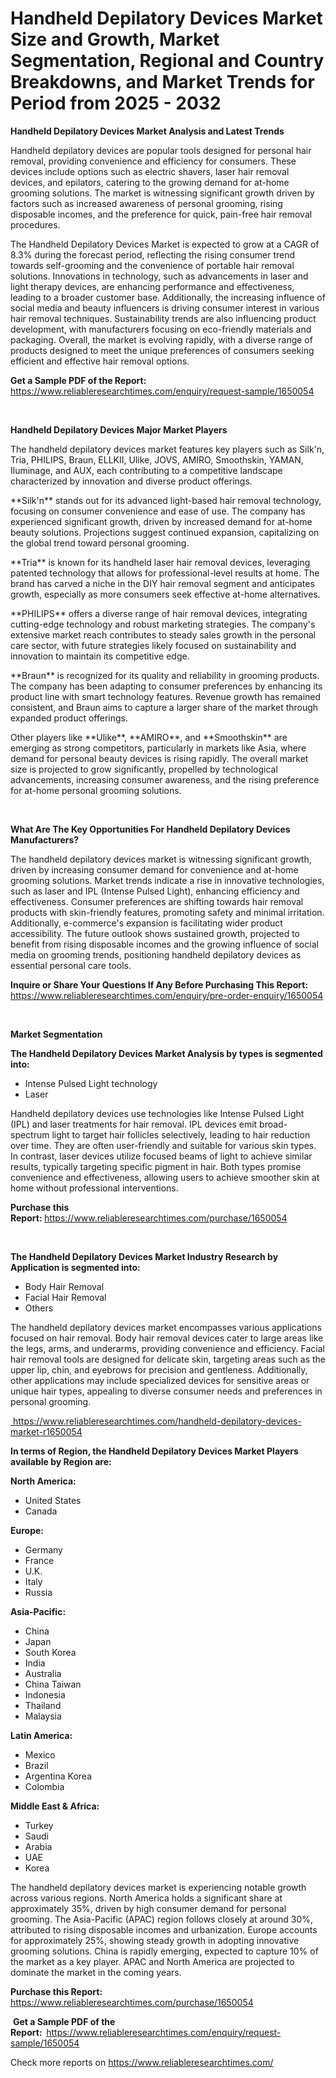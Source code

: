 <p><h1>Handheld Depilatory Devices Market Size and Growth, Market Segmentation, Regional and Country Breakdowns, and Market Trends for Period from 2025 -  2032</h1></p><p><strong>Handheld Depilatory Devices Market Analysis and Latest Trends</strong></p>
<p><p>Handheld depilatory devices are popular tools designed for personal hair removal, providing convenience and efficiency for consumers. These devices include options such as electric shavers, laser hair removal devices, and epilators, catering to the growing demand for at-home grooming solutions. The market is witnessing significant growth driven by factors such as increased awareness of personal grooming, rising disposable incomes, and the preference for quick, pain-free hair removal procedures.</p><p>The Handheld Depilatory Devices Market is expected to grow at a CAGR of 8.3% during the forecast period, reflecting the rising consumer trend towards self-grooming and the convenience of portable hair removal solutions. Innovations in technology, such as advancements in laser and light therapy devices, are enhancing performance and effectiveness, leading to a broader customer base. Additionally, the increasing influence of social media and beauty influencers is driving consumer interest in various hair removal techniques. Sustainability trends are also influencing product development, with manufacturers focusing on eco-friendly materials and packaging. Overall, the market is evolving rapidly, with a diverse range of products designed to meet the unique preferences of consumers seeking efficient and effective hair removal options.</p></p>
<p><strong>Get a Sample PDF of the Report:&nbsp;</strong> <a href="https://www.reliableresearchtimes.com/enquiry/request-sample/1650054?utm_campaign=3442&utm_medium=2&utm_source=Github&utm_content=ia&utm_term=23032025&utm_id=handheld-depilatory-devices">https://www.reliableresearchtimes.com/enquiry/request-sample/1650054</a></p>
<p>&nbsp;</p>
<p><strong>Handheld Depilatory Devices Major Market Players</strong></p>
<p><p>The handheld depilatory devices market features key players such as Silk'n, Tria, PHILIPS, Braun, ELLKII, Ulike, JOVS, AMIRO, Smoothskin, YAMAN, Iluminage, and AUX, each contributing to a competitive landscape characterized by innovation and diverse product offerings.</p><p>**Silk'n** stands out for its advanced light-based hair removal technology, focusing on consumer convenience and ease of use. The company has experienced significant growth, driven by increased demand for at-home beauty solutions. Projections suggest continued expansion, capitalizing on the global trend toward personal grooming.</p><p>**Tria** is known for its handheld laser hair removal devices, leveraging patented technology that allows for professional-level results at home. The brand has carved a niche in the DIY hair removal segment and anticipates growth, especially as more consumers seek effective at-home alternatives.</p><p>**PHILIPS** offers a diverse range of hair removal devices, integrating cutting-edge technology and robust marketing strategies. The company's extensive market reach contributes to steady sales growth in the personal care sector, with future strategies likely focused on sustainability and innovation to maintain its competitive edge.</p><p>**Braun** is recognized for its quality and reliability in grooming products. The company has been adapting to consumer preferences by enhancing its product line with smart technology features. Revenue growth has remained consistent, and Braun aims to capture a larger share of the market through expanded product offerings.</p><p>Other players like **Ulike**, **AMIRO**, and **Smoothskin** are emerging as strong competitors, particularly in markets like Asia, where demand for personal beauty devices is rising rapidly. The overall market size is projected to grow significantly, propelled by technological advancements, increasing consumer awareness, and the rising preference for at-home personal grooming solutions.</p></p>
<p>&nbsp;</p>
<p><strong>What Are The Key Opportunities For Handheld Depilatory Devices Manufacturers?</strong></p>
<p><p>The handheld depilatory devices market is witnessing significant growth, driven by increasing consumer demand for convenience and at-home grooming solutions. Market trends indicate a rise in innovative technologies, such as laser and IPL (Intense Pulsed Light), enhancing efficiency and effectiveness. Consumer preferences are shifting towards hair removal products with skin-friendly features, promoting safety and minimal irritation. Additionally, e-commerce's expansion is facilitating wider product accessibility. The future outlook shows sustained growth, projected to benefit from rising disposable incomes and the growing influence of social media on grooming trends, positioning handheld depilatory devices as essential personal care tools.</p></p>
<p><strong>Inquire or Share Your Questions If Any Before Purchasing This Report:</strong> <a href="https://www.reliableresearchtimes.com/enquiry/pre-order-enquiry/1650054?utm_campaign=3442&utm_medium=2&utm_source=Github&utm_content=ia&utm_term=23032025&utm_id=handheld-depilatory-devices">https://www.reliableresearchtimes.com/enquiry/pre-order-enquiry/1650054</a></p>
<p>&nbsp;</p>
<p><strong>Market Segmentation</strong></p>
<p><strong>The Handheld Depilatory Devices Market Analysis by types is segmented into:</strong></p>
<p><ul><li>Intense Pulsed Light technology</li><li>Laser</li></ul></p>
<p><p>Handheld depilatory devices use technologies like Intense Pulsed Light (IPL) and laser treatments for hair removal. IPL devices emit broad-spectrum light to target hair follicles selectively, leading to hair reduction over time. They are often user-friendly and suitable for various skin types. In contrast, laser devices utilize focused beams of light to achieve similar results, typically targeting specific pigment in hair. Both types promise convenience and effectiveness, allowing users to achieve smoother skin at home without professional interventions.</p></p>
<p><strong>Purchase this Report:&nbsp;</strong><a href="https://www.reliableresearchtimes.com/purchase/1650054?utm_campaign=3442&utm_medium=2&utm_source=Github&utm_content=ia&utm_term=23032025&utm_id=handheld-depilatory-devices">https://www.reliableresearchtimes.com/purchase/1650054</a></p>
<p>&nbsp;</p>
<p><strong>The Handheld Depilatory Devices Market Industry Research by Application is segmented into:</strong></p>
<p><ul><li>Body Hair Removal</li><li>Facial Hair Removal</li><li>Others</li></ul></p>
<p><p>The handheld depilatory devices market encompasses various applications focused on hair removal. Body hair removal devices cater to large areas like the legs, arms, and underarms, providing convenience and efficiency. Facial hair removal tools are designed for delicate skin, targeting areas such as the upper lip, chin, and eyebrows for precision and gentleness. Additionally, other applications may include specialized devices for sensitive areas or unique hair types, appealing to diverse consumer needs and preferences in personal grooming.</p></p>
<p><a href="https://www.reliableresearchtimes.com/handheld-depilatory-devices-market-r1650054?utm_campaign=3442&utm_medium=2&utm_source=Github&utm_content=ia&utm_term=23032025&utm_id=handheld-depilatory-devices">&nbsp;https://www.reliableresearchtimes.com/handheld-depilatory-devices-market-r1650054</a></p>
<p><strong>In terms of Region, the Handheld Depilatory Devices Market Players available by Region are:</strong></p>
<p>
    <p> <strong> North America: </strong>
        <ul>
            <li>United States</li>
            <li>Canada</li>
        </ul>
        </p> 
    <p> <strong> Europe: </strong>
        <ul>
            <li>Germany</li>
            <li>France</li>
            <li>U.K.</li>
            <li>Italy</li>
            <li>Russia</li>
        </ul>
        </p> 
    <p> <strong> Asia-Pacific: </strong>
        <ul>
            <li>China</li>
            <li>Japan</li>
            <li>South Korea</li>
            <li>India</li>
            <li>Australia</li>
            <li>China Taiwan</li>
            <li>Indonesia</li>
            <li>Thailand</li>
            <li>Malaysia</li>
        </ul>
        </p> 
    <p> <strong> Latin America: </strong>
        <ul>
            <li>Mexico</li>
            <li>Brazil</li>
            <li>Argentina Korea</li>
            <li>Colombia</li>
        </ul>
        </p> 
    <p> <strong> Middle East & Africa: </strong>
        <ul>
            <li>Turkey</li>
            <li>Saudi</li>
            <li>Arabia</li>
            <li>UAE</li>
            <li>Korea</li>
        </ul>
    </p>
    </p>
<p><p>The handheld depilatory devices market is experiencing notable growth across various regions. North America holds a significant share at approximately 35%, driven by high consumer demand for personal grooming. The Asia-Pacific (APAC) region follows closely at around 30%, attributed to rising disposable incomes and urbanization. Europe accounts for approximately 25%, showing steady growth in adopting innovative grooming solutions. China is rapidly emerging, expected to capture 10% of the market as a key player. APAC and North America are projected to dominate the market in the coming years.</p></p>
<p><strong>Purchase this Report: </strong><a href="https://www.reliableresearchtimes.com/purchase/1650054?utm_campaign=3442&utm_medium=2&utm_source=Github&utm_content=ia&utm_term=23032025&utm_id=handheld-depilatory-devices">https://www.reliableresearchtimes.com/purchase/1650054</a></p>
<p>&nbsp;<strong>Get a Sample PDF of the Report:&nbsp;&nbsp;</strong><a href="https://www.reliableresearchtimes.com/enquiry/request-sample/1650054?utm_campaign=3442&utm_medium=2&utm_source=Github&utm_content=ia&utm_term=23032025&utm_id=handheld-depilatory-devices">https://www.reliableresearchtimes.com/enquiry/request-sample/1650054</a></p>
<p><strong></strong></p>
<p>Check more reports on <a href="https://www.reliableresearchtimes.com/?utm_campaign=3442&utm_medium=2&utm_source=Github&utm_content=ia&utm_term=23032025&utm_id=handheld-depilatory-devices">https://www.reliableresearchtimes.com/</a></p>